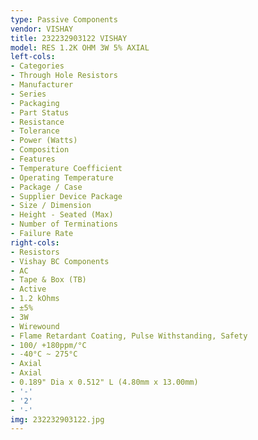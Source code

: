 ```yaml
---
type: Passive Components
vendor: VISHAY
title: 232232903122 VISHAY
model: RES 1.2K OHM 3W 5% AXIAL
left-cols:
- Categories
- Through Hole Resistors
- Manufacturer
- Series
- Packaging 
- Part Status
- Resistance
- Tolerance
- Power (Watts)
- Composition
- Features
- Temperature Coefficient
- Operating Temperature
- Package / Case
- Supplier Device Package
- Size / Dimension
- Height - Seated (Max)
- Number of Terminations
- Failure Rate
right-cols:
- Resistors
- Vishay BC Components
- AC
- Tape & Box (TB) 
- Active
- 1.2 kOhms
- ±5%
- 3W
- Wirewound
- Flame Retardant Coating, Pulse Withstanding, Safety
- 100/ +180ppm/°C
- -40°C ~ 275°C
- Axial
- Axial
- 0.189" Dia x 0.512" L (4.80mm x 13.00mm)
- '-'
- '2'
- '-'
img: 232232903122.jpg
---
```

